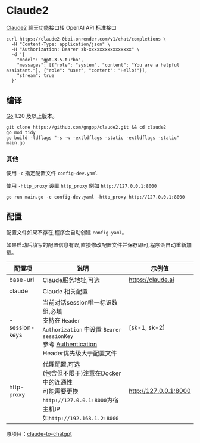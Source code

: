 # Claude2

[Claude2](https://claude.ai) 聊天功能接口转 OpenAI API 标准接口

```shell
curl https://claude2-0bbi.onrender.com/v1/chat/completions \
  -H "Content-Type: application/json" \
  -H "Authorization: Bearer sk-xxxxxxxxxxxxxxxx" \
  -d '{
    "model": "gpt-3.5-turbo",
    "messages": [{"role": "system", "content": "You are a helpful assistant."}, {"role": "user", "content": "Hello!"}],
    "stream": true
  }'
```

## 编译

[Go](https://go.dev/dl/) 1.20 及以上版本。

```
git clone https://github.com/gngpp/claude2.git && cd claude2
go mod tidy
go build -ldflags "-s -w -extldflags -static -extldflags -static" main.go
```

### 其他

使用 `-c` 指定配置文件 `config-dev.yaml`

使用 `-http_proxy` 设置 `http_proxy` 例如 `http://127.0.0.1:8000`

```shell
go run main.go -c config-dev.yaml -http_proxy http://127.0.0.1:8000
```

## 配置

配置文件如果不存在,程序会自动创建 `config.yaml`。

如果启动后填写的配置信息有误,直接修改配置文件并保存即可,程序会自动重新加载。

| 配置项            | 说明                                                                                                                                                                                     | 示例值                   |
|----------------|----------------------------------------------------------------------------------------------------------------------------------------------------------------------------------------|-----------------------|  
| base-url       | Claude服务地址,可选                                                                                                                                                                          | https://claude.ai     |
| claude         | Claude 相关配置                                                                                                                                                                            |                       |
| - session-keys | 当前对话session唯一标识数组,必填<br/>支持在 `Header Authorization` 中设置 `Bearer sessionKey`<br/>参考 [Authentication](https://platform.openai.com/docs/api-reference/authentication)<br/>Header优先级大于配置文件 | [sk-1, sk-2]          | 
| http-proxy     | 代理配置,可选<br/>(包含但不限于)注意在Docker中的连通性<br/>可能需要更换`http://127.0.0.1:8000`为宿主机IP<br/>如`http://192.168.1.2:8000`                                                                              | http://127.0.0.1:8000 |

原项目：[claude-to-chatgpt](https://github.com/oldweipro/claude-to-chatgpt)
